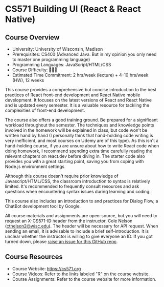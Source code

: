 # CS571 Building UI (React & React Native)

## Course Overview

- University: University of Wisconsin, Madison
- Prerequisites: CS400 (Advanced Java. But in my opinion you only need to master one programming language)
- Programming Languages: JavaScript/HTML/CSS
- Course Difficulty: 🌟🌟🌟
- Estimated Time Commitment: 2 hrs/week (lecture) + 4–10 hrs/week (HW), 12 weeks

This course provides a comprehensive but concise introduction to the best practices of React front-end development and React Native mobile development. It focuses on the latest versions of React and React Native and is updated every semester. It is a valuable resource for tackling the complexities of front-end development.

The course also offers a good training ground. Be prepared for a significant workload throughout the semester. The techniques and knowledge points involved in the homework will be explained in class, but code won't be written hand by hand (I personally think that hand-holding code writing is very inefficient, and most courses on Udemy are of this type). As this isn't a hand-holding course, if you are unsure about how to write React code when doing homework, I recommend spending extra time carefully reading the relevant chapters on react.dev before diving in. The starter code also provides you with a great starting point, saving you from coping with Node.js environment settings.

Although this course doesn't require prior knowledge of Javascript/HTML/CSS, the classroom introduction to syntax is relatively limited. It's recommended to frequently consult resources and ask questions when encountering syntax issues during learning and coding.

This course also includes an introduction to and practices for Dialog Flow, a ChatBot development tool by Google.

All course materials and assignments are open-source, but you will need to request an X-CS571-ID header from the instructor, Cole Nelson (ctnelson2@wisc.edu). The header will be necessary for API request. When sending an email, it is advisable to include a brief self-introduction. It is unclear whether the instructor is willing to give everyone an ID. If you got turned down, please [raise an issue for this GitHub repo](https://github.com/PKUFlyingPig/cs-self-learning/issues/new/choose).

## Course Resources

- Course Website: <https://cs571.org>
- Course Videos: Refer to the links labeled "R" on the course website.
- Course Assignments: Refer to the course website for more information.
